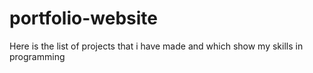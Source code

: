 # portfolio-website
Here is the list of projects that i have made and which show my skills in programming
